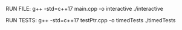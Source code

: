 RUN FILE:
g++ -std=c++17 main.cpp -o interactive
./interactive


RUN TESTS:
g++ -std=c++17 testPtr.cpp -o timedTests
./timedTests
